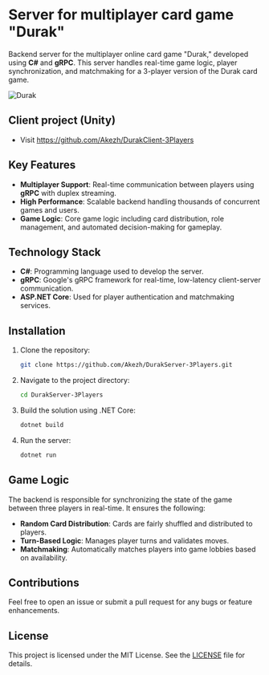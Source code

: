 # Server for multiplayer card game "Durak"

Backend server for the multiplayer online card game "Durak," developed using **C#** and **gRPC**. This server handles real-time game logic, player synchronization, and matchmaking for a 3-player version of the Durak card game.

![Durak](https://github.com/user-attachments/assets/bd56973c-4fc5-4603-ae0a-21ea2ddc2638)

## Client project (Unity)
- Visit https://github.com/Akezh/DurakClient-3Players

## Key Features

- **Multiplayer Support**: Real-time communication between players using **gRPC** with duplex streaming.
- **High Performance**: Scalable backend handling thousands of concurrent games and users.
- **Game Logic**: Core game logic including card distribution, role management, and automated decision-making for gameplay.

## Technology Stack

- **C#**: Programming language used to develop the server.
- **gRPC**: Google's gRPC framework for real-time, low-latency client-server communication.
- **ASP.NET Core**: Used for player authentication and matchmaking services.
  
## Installation

1. Clone the repository:
    ```bash
    git clone https://github.com/Akezh/DurakServer-3Players.git
    ```
2. Navigate to the project directory:
    ```bash
    cd DurakServer-3Players
    ```
3. Build the solution using .NET Core:
    ```bash
    dotnet build
    ```
4. Run the server:
    ```bash
    dotnet run
    ```

## Game Logic

The backend is responsible for synchronizing the state of the game between three players in real-time. It ensures the following:

- **Random Card Distribution**: Cards are fairly shuffled and distributed to players.
- **Turn-Based Logic**: Manages player turns and validates moves.
- **Matchmaking**: Automatically matches players into game lobbies based on availability.

## Contributions

Feel free to open an issue or submit a pull request for any bugs or feature enhancements.

## License

This project is licensed under the MIT License. See the [LICENSE](LICENSE) file for details.
